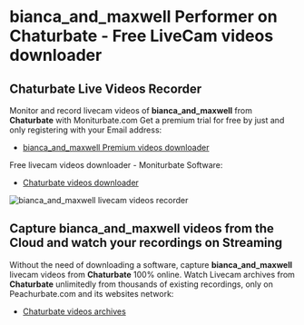 # bianca_and_maxwell Performer on Chaturbate - Free LiveCam videos downloader

## Chaturbate Live Videos Recorder

Monitor and record livecam videos of **bianca_and_maxwell** from **Chaturbate** with Moniturbate.com
Get a premium trial for free by just and only registering with your Email address:
* [bianca_and_maxwell Premium videos downloader](https://moniturbate.com/request-demo-licence-key.html)

Free livecam videos downloader - Moniturbate Software:
* [Chaturbate videos downloader](https://moniturbate.com/moniturbate-download-software.html)

![bianca_and_maxwell livecam videos recorder](https://peachurnet.com/templates/moniturbate-software.png)


## Capture bianca_and_maxwell videos from the Cloud and watch your recordings on Streaming

Without the need of downloading a software, capture **bianca_and_maxwell** livecam videos from **Chaturbate** 100% online.
Watch Livecam archives from **Chaturbate** unlimitedly from thousands of existing recordings, only on Peachurbate.com and its websites network:
* [Chaturbate videos archives](https://peachurnet.com/)